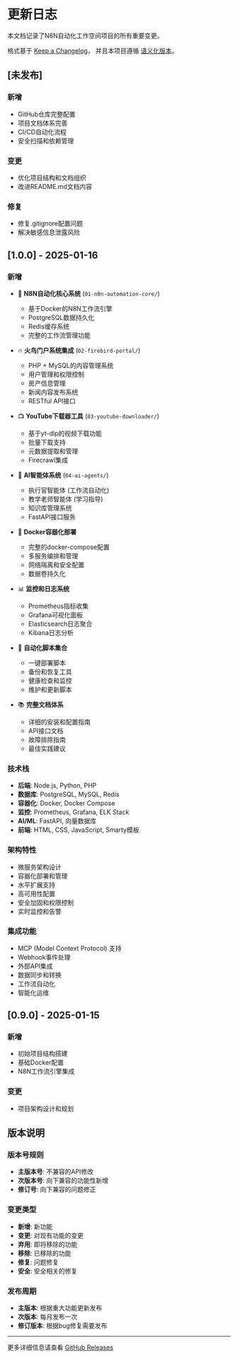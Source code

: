 # 更新日志

本文档记录了N8N自动化工作空间项目的所有重要变更。

格式基于 [Keep a Changelog](https://keepachangelog.com/zh-CN/1.0.0/)，
并且本项目遵循 [语义化版本](https://semver.org/lang/zh-CN/)。

## [未发布]

### 新增
- GitHub仓库完整配置
- 项目文档体系完善
- CI/CD自动化流程
- 安全扫描和依赖管理

### 变更
- 优化项目结构和文档组织
- 改进README.md文档内容

### 修复
- 修复.gitignore配置问题
- 解决敏感信息泄露风险

## [1.0.0] - 2025-01-16

### 新增
- 🚀 **N8N自动化核心系统** (`01-n8n-automation-core/`)
  - 基于Docker的N8N工作流引擎
  - PostgreSQL数据持久化
  - Redis缓存系统
  - 完整的工作流管理功能

- 🔥 **火鸟门户系统集成** (`02-firebird-portal/`)
  - PHP + MySQL的内容管理系统
  - 用户管理和权限控制
  - 房产信息管理
  - 新闻内容发布系统
  - RESTful API接口

- 📺 **YouTube下载器工具** (`03-youtube-downloader/`)
  - 基于yt-dlp的视频下载功能
  - 批量下载支持
  - 元数据提取和管理
  - Firecrawl集成

- 🤖 **AI智能体系统** (`04-ai-agents/`)
  - 执行官智能体 (工作流自动化)
  - 教学老师智能体 (学习指导)
  - 知识库管理系统
  - FastAPI接口服务

- 🐳 **Docker容器化部署**
  - 完整的docker-compose配置
  - 多服务编排和管理
  - 网络隔离和安全配置
  - 数据卷持久化

- 📊 **监控和日志系统**
  - Prometheus指标收集
  - Grafana可视化面板
  - Elasticsearch日志聚合
  - Kibana日志分析

- 🔧 **自动化脚本集合**
  - 一键部署脚本
  - 备份和恢复工具
  - 健康检查和监控
  - 维护和更新脚本

- 📚 **完整文档体系**
  - 详细的安装和配置指南
  - API接口文档
  - 故障排除指南
  - 最佳实践建议

### 技术栈
- **后端**: Node.js, Python, PHP
- **数据库**: PostgreSQL, MySQL, Redis
- **容器化**: Docker, Docker Compose
- **监控**: Prometheus, Grafana, ELK Stack
- **AI/ML**: FastAPI, 向量数据库
- **前端**: HTML, CSS, JavaScript, Smarty模板

### 架构特性
- 微服务架构设计
- 容器化部署和管理
- 水平扩展支持
- 高可用性配置
- 安全加固和权限控制
- 实时监控和告警

### 集成功能
- MCP (Model Context Protocol) 支持
- Webhook事件处理
- 外部API集成
- 数据同步和转换
- 工作流自动化
- 智能化运维

## [0.9.0] - 2025-01-15

### 新增
- 初始项目结构搭建
- 基础Docker配置
- N8N工作流引擎集成

### 变更
- 项目架构设计和规划

## 版本说明

### 版本号规则
- **主版本号**: 不兼容的API修改
- **次版本号**: 向下兼容的功能性新增
- **修订号**: 向下兼容的问题修正

### 变更类型
- **新增**: 新功能
- **变更**: 对现有功能的变更
- **弃用**: 即将移除的功能
- **移除**: 已移除的功能
- **修复**: 问题修复
- **安全**: 安全相关的修复

### 发布周期
- **主版本**: 根据重大功能更新发布
- **次版本**: 每月发布一次
- **修订版本**: 根据bug修复需要发布

---

更多详细信息请查看 [GitHub Releases](https://github.com/Poghappy/n8n-automation-workspace/releases)
